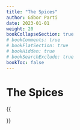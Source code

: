 ```yaml
---
title: "The Spices"
author: Gábor Parti
date: 2023-01-01
weight: 20
bookCollapseSection: true
# bookComments: true
# bookFlatSection: true
# bookHidden: true
# bookSearchExclude: true
bookToc: false
---
```


# The Spices

{{<section>}}
